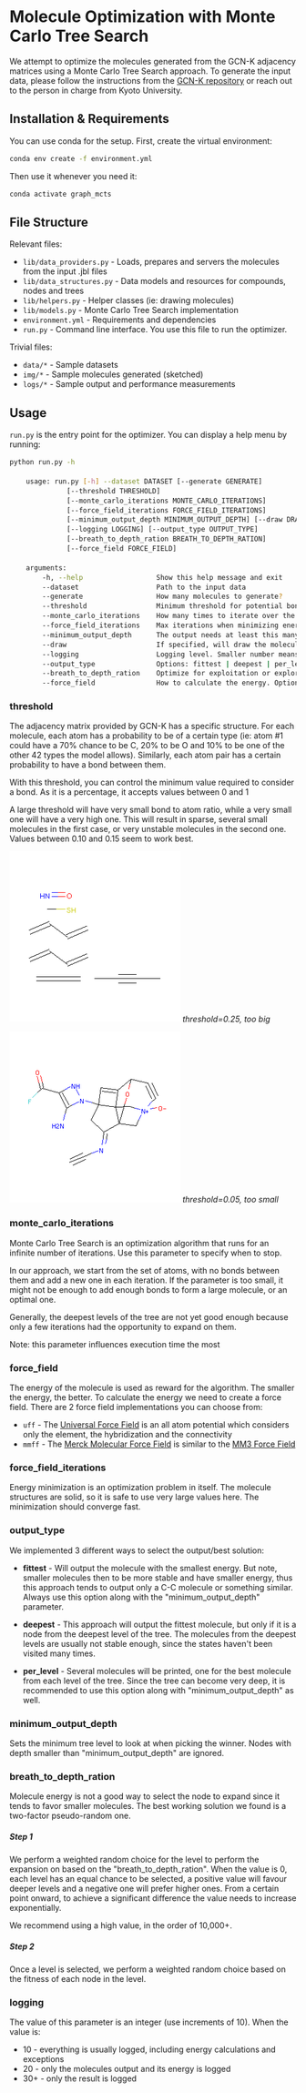 # Molecule Optimization with Monte Carlo Tree Search

We attempt to optimize the molecules generated from the GCN-K adjacency matrices using a Monte Carlo Tree Search approach.
To generate the input data, please follow the instructions from the [GCN-K repository](https://github.com/clinfo/GraphCNN)
or reach out to the person in charge from Kyoto University.

## Installation & Requirements

You can use conda for the setup. First, create the virtual environment:
```bash
conda env create -f environment.yml
```

Then use it whenever you need it:
```bash
conda activate graph_mcts
```

## File Structure

Relevant files:
- `lib/data_providers.py` - Loads, prepares and servers the molecules from the input .jbl files
- `lib/data_structures.py` - Data models and resources for compounds, nodes and trees
- `lib/helpers.py` - Helper classes (ie: drawing molecules)
- `lib/models.py` - Monte Carlo Tree Search implementation
- `environment.yml` - Requirements and dependencies
- `run.py` - Command line interface. You use this file to run the optimizer.

Trivial files:
- `data/*` - Sample datasets
- `img/*` - Sample molecules generated (sketched)
- `logs/*` - Sample output and performance measurements

## Usage

`run.py` is the entry point for the optimizer. You can display a help menu by running:
```bash
python run.py -h

    usage: run.py [-h] --dataset DATASET [--generate GENERATE]
              [--threshold THRESHOLD]
              [--monte_carlo_iterations MONTE_CARLO_ITERATIONS]
              [--force_field_iterations FORCE_FIELD_ITERATIONS]
              [--minimum_output_depth MINIMUM_OUTPUT_DEPTH] [--draw DRAW]
              [--logging LOGGING] [--output_type OUTPUT_TYPE]
              [--breath_to_depth_ration BREATH_TO_DEPTH_RATION]
              [--force_field FORCE_FIELD]

    arguments:
        -h, --help                  Show this help message and exit
        --dataset                   Path to the input data
        --generate                  How many molecules to generate?
        --threshold                 Minimum threshold for potential bonds
        --monte_carlo_iterations    How many times to iterate over the tree
        --force_field_iterations    Max iterations when minimizing energy
        --minimum_output_depth      The output needs at least this many bonds
        --draw                      If specified, will draw the molecules to this folder
        --logging                   Logging level. Smaller number means more logs
        --output_type               Options: fittest | deepest | per_level
        --breath_to_depth_ration    Optimize for exploitation or exploration
        --force_field               How to calculate the energy. Options: uff | mmff

```

### threshold

The adjacency matrix provided by GCN-K has a specific structure. For each molecule, each atom has a probability
to be of a certain type (ie: atom #1 could have a 70% chance to be C, 20% to be O and 10% to be one of the other 
42 types the model allows). Similarly, each atom pair has a certain probability to have a bond between them.

With this threshold, you can control the minimum value required to consider a bond. As it is a percentage, 
it accepts values between 0 and 1

A large threshold will have very small bond to atom ratio, while a very small one will have a very high one. This
will result in sparse, several small molecules in the first case, or very unstable molecules in the second one. 
Values between 0.10 and 0.15 seem to work best.

![](img/15664526171860650.png)
*threshold=0.25, too big*

![](img/15664525442788234.png)
*threshold=0.05, too small*

### monte_carlo_iterations
Monte Carlo Tree Search is an optimization algorithm that runs for an infinite number of iterations. 
Use this parameter to specify when to stop.

In our approach, we start from the set of atoms, with no bonds between them and add a new one in each iteration.
If the parameter is too small, it might not be enough to add enough bonds to form a large molecule, or an optimal one.

Generally, the deepest levels of the tree are not yet good enough because only a few iterations had the opportunity 
to expand on them.

Note: this parameter influences execution time the most

### force_field
The energy of the molecule is used as reward for the algorithm. The smaller the energy, the better.
To calculate the energy we need to create a force field. There are 2 force field implementations
you can choose from:

- `uff` - The [Universal Force Field](https://doi.org/10.1021/ja00051a040) is an all atom potential which considers 
only the element, the hybridization and the connectivity 
- `mmff` - The [Merck Molecular Force Field](https://doi.org/10.1002/(SICI)1096-987X(199604)17:5/6<490::AID-JCC1>3.0.CO;2-P) 
is similar to the [MM3 Force Field](https://doi.org/10.1021/ja00205a001)
 
### force_field_iterations
Energy minimization is an optimization problem in itself. The molecule structures are solid, so it is
safe to use very large values here. The minimization should converge fast.

### output_type
We implemented 3 different ways to select the output/best solution:

- **fittest** - Will output the molecule with the smallest energy. But note, smaller molecules then to be 
more stable and have smaller energy, thus this approach tends to output only a C-C molecule or something similar. 
Always use this option along with the "minimum_output_depth" parameter. 

- **deepest** - This approach will output the fittest molecule, but only if it is a node from the deepest level 
of the tree. The molecules from the deepest levels are usually not stable enough, since the states haven't 
been visited many times.

- **per_level** - Several molecules will be printed, one for the best molecule from each level of the tree. 
Since the tree can become very deep, it is recommended to use this option along with "minimum_output_depth" as well.    

### minimum_output_depth
Sets the minimum tree level to look at when picking the winner. 
Nodes with depth smaller than "minimum_output_depth" are ignored.

### breath_to_depth_ration
Molecule energy is not a good way to select the node to expand since it tends to favor smaller molecules.
The best working solution we found is a two-factor pseudo-random one.

##### Step 1
We perform a weighted random choice for the level to perform the expansion on based on the "breath_to_depth_ration".
When the value is 0, each level has an equal chance to be selected, a positive value will favour deeper levels and 
a negative one will prefer higher ones. From a certain point onward, to achieve a significant difference the value 
needs to increase exponentially. 

We recommend using a high value, in the order of 10,000+.  

##### Step 2
Once a level is selected, we perform a weighted random choice based on the fitness of each node in the level.

### logging
The value of this parameter is an integer (use increments of 10). When the value is:
- 10 - everything is usually logged, including energy calculations and exceptions
- 20 - only the molecules output and its energy is logged
- 30+ - only the result is logged
